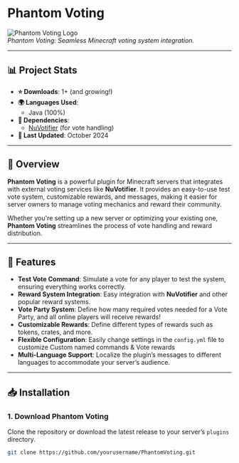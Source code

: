 # Phantom Voting

![Phantom Voting Logo](![phantom](https://github.com/user-attachments/assets/17199ea8-f234-4f24-83a4-9241449dd790))  
*Phantom Voting: Seamless Minecraft voting system integration.*

---

## 📊 **Project Stats**

- **⭐ Downloads**: 1+ (and growing!)
- **🌍 Languages Used**: 
  - Java (100%)
- **🔧 Dependencies**: 
  - [NuVotifier](https://www.spigotmc.org/resources/nuvotifier.13488/) (for vote handling)
- **📅 Last Updated**: October 2024

---

## 📖 **Overview**

**Phantom Voting** is a powerful plugin for Minecraft servers that integrates with external voting services like **NuVotifier**. It provides an easy-to-use test vote system, customizable rewards, and messages, making it easier for server owners to manage voting mechanics and reward their community.

Whether you're setting up a new server or optimizing your existing one, **Phantom Voting** streamlines the process of vote handling and reward distribution.

---

## 🚀 **Features**

- **Test Vote Command**: Simulate a vote for any player to test the system, ensuring everything works correctly.
- **Reward System Integration**: Easy integration with **NuVotifier** and other popular reward systems.
- **Vote Party System**: Define how many required votes needed for a Vote Party, and all online players will receive rewards!
- **Customizable Rewards**: Define different types of rewards such as tokens, crates, and more.
- **Flexible Configuration**: Easily change settings in the `config.yml` file to customize Custom named commands & Vote rewards
- **Multi-Language Support**: Localize the plugin’s messages to different languages to accommodate your server’s audience.

---

## 📥 **Installation**

### 1. **Download Phantom Voting**
Clone the repository or download the latest release to your server’s `plugins` directory.

```bash
git clone https://github.com/yourusername/PhantomVoting.git

